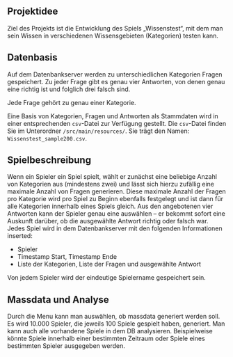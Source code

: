 ﻿## Projektidee

Ziel des Projekts ist die Entwicklung des Spiels „Wissenstest“, mit dem man sein Wissen in verschiedenen Wissensgebieten (Kategorien) testen kann.



## Datenbasis

Auf dem Datenbankserver werden zu unterschiedlichen Kategorien Fragen gespeichert.
Zu jeder Frage gibt es genau vier Antworten, von denen genau eine richtig ist und folglich drei falsch sind.

Jede Frage gehört zu genau einer Kategorie.

Eine Basis von Kategorien, Fragen und Antworten als Stammdaten wird in einer entsprechenden `csv`-Datei zur Verfügung gestellt. Die `csv`-Datei finden Sie im Unterordner `/src/main/resources/`. Sie trägt den Namen: `Wissenstest_sample200.csv`.



## Spielbeschreibung

Wenn ein Spieler ein Spiel spielt, wählt er zunächst eine beliebige Anzahl von Kategorien aus (mindestens zwei) und lässt sich hierzu zufällig eine maximale Anzahl von Fragen generieren. Diese maximale Anzahl der Fragen pro Kategorie wird pro Spiel zu Beginn ebenfalls festgelegt und ist dann für alle Kategorien innerhalb eines Spiels gleich.
Aus den angebotenen vier Antworten kann der Spieler genau eine auswählen – er bekommt sofort eine Auskunft darüber, ob die ausgewählte Antwort richtig oder falsch war.
Jedes Spiel wird in dem Datenbankserver mit den folgenden Informationen inserted:
- Spieler
- Timestamp Start, Timestamp Ende
- Liste der Kategorien, Liste der Fragen und ausgewählte Antwort

Von jedem Spieler wird der eindeutige Spielername gespeichert sein.



## Massdata und Analyse

Durch die Menu kann man auswählen, ob massdata generiert werden soll. Es wird 10.000 Spieler, die jeweils 100 Spiele gespielt haben, generiert.
Man kann auch alle vorhandene Spiele in dem DB analysieren. Beispielweise könnte Spiele innerhalb einer bestimmten Zeitraum oder Spiele eines bestimmten Spieler ausgegeben werden. 


